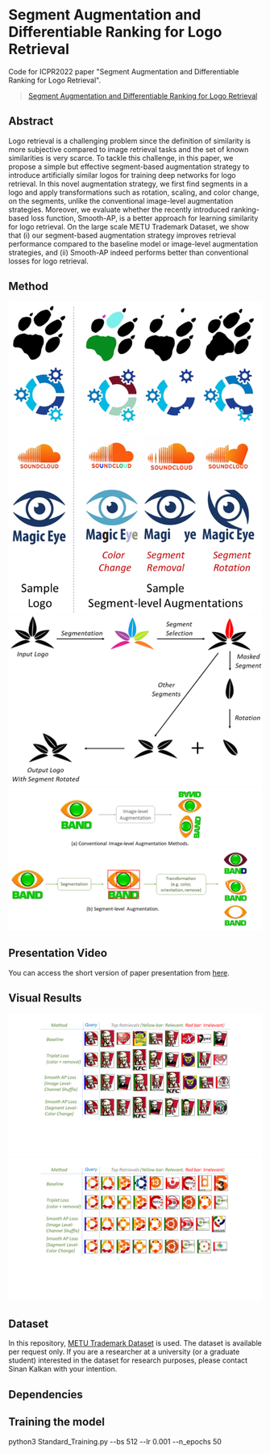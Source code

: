 #  Segment Augmentation and Differentiable Ranking for Logo Retrieval

Code for ICPR2022 paper "Segment Augmentation and Differentiable Ranking for Logo Retrieval".
> [Segment Augmentation and Differentiable Ranking for Logo Retrieval](https://arxiv.org/abs/2209.02482)
## Abstract
Logo retrieval is a challenging problem since the definition of similarity is more subjective compared to image retrieval tasks and the set of known similarities is very scarce. To tackle this challenge, in this paper, we propose a simple but effective segment-based augmentation strategy to introduce artificially similar logos for training deep networks for logo retrieval. In this novel augmentation strategy, we first find segments in a logo and apply transformations such as rotation, scaling, and color change, on the segments, unlike the conventional image-level augmentation strategies. Moreover, we evaluate whether the recently introduced ranking-based loss function, Smooth-AP, is a better approach for learning similarity for logo retrieval. On the large scale METU Trademark Dataset, we show that (i) our segment-based augmentation strategy improves retrieval performance compared to the baseline model or image-level augmentation strategies, and (ii) Smooth-AP indeed performs better than conventional losses for logo retrieval. 

## Method
![](https://github.com/blisgard/SegmentBasedAugmentation/blob/main/figures/sample_augmentations.png)
![](https://github.com/blisgard/SegmentBasedAugmentation/blob/main/figures/rotation_steps.png)
![](https://github.com/blisgard/SegmentBasedAugmentation/blob/main/figures/teaser_figures.png)
## Presentation Video

You can access the short version of paper presentation from [here](https://www.youtube.com/watch?v=06d4OvMqmWg). 

## Visual Results
![](https://github.com/blisgard/SegmentBasedAugmentation/blob/main/figures/visual_results_1.png)
![](https://github.com/blisgard/SegmentBasedAugmentation/blob/main/figures/visual_results_2.png)

## Dataset
In this repository, [METU Trademark Dataset](https://github.com/neouyghur/METU-TRADEMARK-DATASET) is used. The dataset is available per request only. If you are a researcher at a university (or a graduate student) interested in the dataset for research purposes, please contact Sinan Kalkan with your intention.
## Dependencies





## Training the model

python3 Standard_Training.py  --bs 512 --lr 0.001 --n_epochs 50


